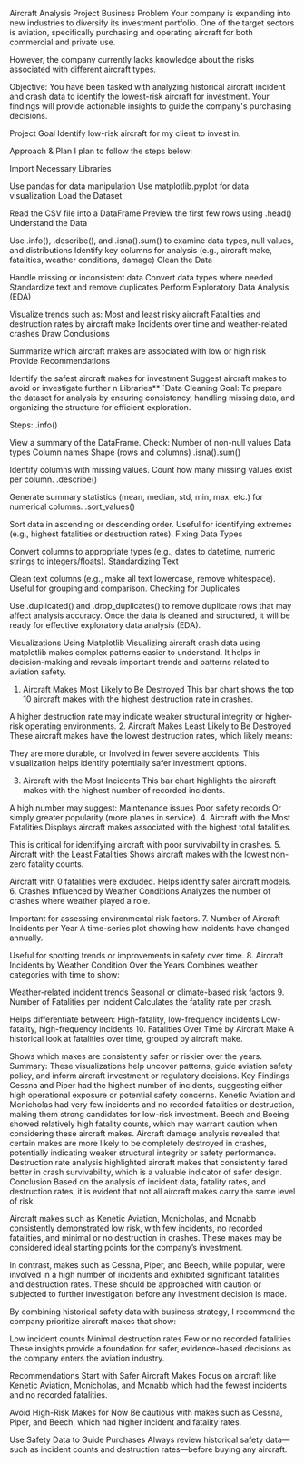 
Aircraft Analysis Project
Business Problem
Your company is expanding into new industries to diversify its investment portfolio. One of the target sectors is aviation, specifically purchasing and operating aircraft for both commercial and private use.

However, the company currently lacks knowledge about the risks associated with different aircraft types.

Objective:
You have been tasked with analyzing historical aircraft incident and crash data to identify the lowest-risk aircraft for investment. Your findings will provide actionable insights to guide the company's purchasing decisions.

Project Goal
Identify low-risk aircraft for my client to invest in.

Approach & Plan
I plan to follow the steps below:

Import Necessary Libraries

Use pandas for data manipulation
Use matplotlib.pyplot for data visualization
Load the Dataset

Read the CSV file into a DataFrame
Preview the first few rows using .head()
Understand the Data

Use .info(), .describe(), and .isna().sum() to examine data types, null values, and distributions
Identify key columns for analysis (e.g., aircraft make, fatalities, weather conditions, damage)
Clean the Data

Handle missing or inconsistent data
Convert data types where needed
Standardize text and remove duplicates
Perform Exploratory Data Analysis (EDA)

Visualize trends such as:
Most and least risky aircraft
Fatalities and destruction rates by aircraft make
Incidents over time and weather-related crashes
Draw Conclusions

Summarize which aircraft makes are associated with low or high risk
Provide Recommendations

Identify the safest aircraft makes for investment
Suggest aircraft makes to avoid or investigate further n Libraries**
`Data Cleaning
Goal:
To prepare the dataset for analysis by ensuring consistency, handling missing data, and organizing the structure for efficient exploration.

Steps:
.info()

View a summary of the DataFrame.
Check:
Number of non-null values
Data types
Column names
Shape (rows and columns)
.isna().sum()

Identify columns with missing values.
Count how many missing values exist per column.
.describe()

Generate summary statistics (mean, median, std, min, max, etc.) for numerical columns.
.sort_values()

Sort data in ascending or descending order.
Useful for identifying extremes (e.g., highest fatalities or destruction rates).
Fixing Data Types

Convert columns to appropriate types (e.g., dates to datetime, numeric strings to integers/floats).
Standardizing Text

Clean text columns (e.g., make all text lowercase, remove whitespace).
Useful for grouping and comparison.
Checking for Duplicates

Use .duplicated() and .drop_duplicates() to remove duplicate rows that may affect analysis accuracy.
Once the data is cleaned and structured, it will be ready for effective exploratory data analysis (EDA).

Visualizations Using Matplotlib
Visualizing aircraft crash data using matplotlib makes complex patterns easier to understand. It helps in decision-making and reveals important trends and patterns related to aviation safety.

1. Aircraft Makes Most Likely to Be Destroyed
This bar chart shows the top 10 aircraft makes with the highest destruction rate in crashes.

A higher destruction rate may indicate weaker structural integrity or higher-risk operating environments.
2. Aircraft Makes Least Likely to Be Destroyed
These aircraft makes have the lowest destruction rates, which likely means:

They are more durable, or
Involved in fewer severe accidents.
This visualization helps identify potentially safer investment options.

3. Aircraft with the Most Incidents
This bar chart highlights the aircraft makes with the highest number of recorded incidents.

A high number may suggest:
Maintenance issues
Poor safety records
Or simply greater popularity (more planes in service).
4. Aircraft with the Most Fatalities
Displays aircraft makes associated with the highest total fatalities.

This is critical for identifying aircraft with poor survivability in crashes.
5. Aircraft with the Least Fatalities
Shows aircraft makes with the lowest non-zero fatality counts.

Aircraft with 0 fatalities were excluded.
Helps identify safer aircraft models.
6. Crashes Influenced by Weather Conditions
Analyzes the number of crashes where weather played a role.

Important for assessing environmental risk factors.
7. Number of Aircraft Incidents per Year
A time-series plot showing how incidents have changed annually.

Useful for spotting trends or improvements in safety over time.
8. Aircraft Incidents by Weather Condition Over the Years
Combines weather categories with time to show:

Weather-related incident trends
Seasonal or climate-based risk factors
9. Number of Fatalities per Incident
Calculates the fatality rate per crash.

Helps differentiate between:
High-fatality, low-frequency incidents
Low-fatality, high-frequency incidents
10. Fatalities Over Time by Aircraft Make
A historical look at fatalities over time, grouped by aircraft make.

Shows which makes are consistently safer or riskier over the years.
Summary: These visualizations help uncover patterns, guide aviation safety policy, and inform aircraft investment or regulatory decisions.
Key Findings
Cessna and Piper had the highest number of incidents, suggesting either high operational exposure or potential safety concerns.
Kenetic Aviation and Mcnicholas had very few incidents and no recorded fatalities or destruction, making them strong candidates for low-risk investment.
Beech and Boeing showed relatively high fatality counts, which may warrant caution when considering these aircraft makes.
Aircraft damage analysis revealed that certain makes are more likely to be completely destroyed in crashes, potentially indicating weaker structural integrity or safety performance.
Destruction rate analysis highlighted aircraft makes that consistently fared better in crash survivability, which is a valuable indicator of safer design.
Conclusion
Based on the analysis of incident data, fatality rates, and destruction rates, it is evident that not all aircraft makes carry the same level of risk.

Aircraft makes such as Kenetic Aviation, Mcnicholas, and Mcnabb consistently demonstrated low risk, with few incidents, no recorded fatalities, and minimal or no destruction in crashes. These makes may be considered ideal starting points for the company’s investment.

In contrast, makes such as Cessna, Piper, and Beech, while popular, were involved in a high number of incidents and exhibited significant fatalities and destruction rates. These should be approached with caution or subjected to further investigation before any investment decision is made.

By combining historical safety data with business strategy, I recommend the company prioritize aircraft makes that show:

Low incident counts
Minimal destruction rates
Few or no recorded fatalities
These insights provide a foundation for safer, evidence-based decisions as the company enters the aviation industry.

Recommendations
Start with Safer Aircraft Makes
Focus on aircraft like Kenetic Aviation, Mcnicholas, and Mcnabb which had the fewest incidents and no recorded fatalities.

Avoid High-Risk Makes for Now
Be cautious with makes such as Cessna, Piper, and Beech, which had higher incident and fatality rates.

Use Safety Data to Guide Purchases
Always review historical safety data—such as incident counts and destruction rates—before buying any aircraft.




